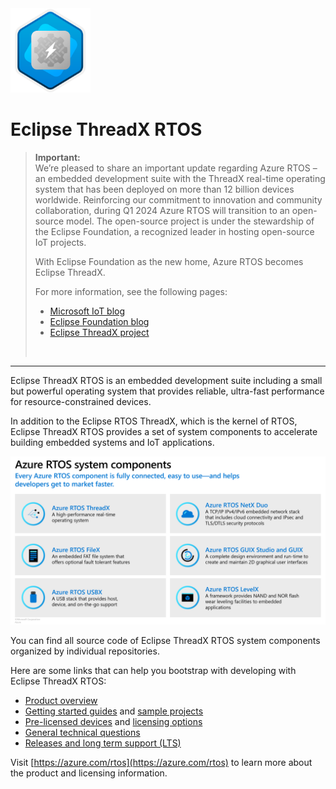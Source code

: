 <img src="/images/azure-rtos-logo.svg" alt="Logo" style="width:128px;"/>

# Eclipse ThreadX RTOS

> **Important:**
> <br>
> We’re pleased to share an important update regarding Azure RTOS – an embedded development suite with the ThreadX real-time operating system that has been deployed on more than 12 billion devices worldwide. Reinforcing our commitment to innovation and community collaboration, during Q1 2024 Azure RTOS will transition to an open-source model. The open-source project is under the stewardship of the Eclipse Foundation, a recognized leader in hosting open-source IoT projects.
>
> With Eclipse Foundation as the new home, Azure RTOS becomes Eclipse ThreadX.
>
> For more information, see the following pages:
>
> * [Microsoft IoT blog](https://techcommunity.microsoft.com/t5/internet-of-things-blog/microsoft-contributes-azure-rtos-to-open-source/ba-p/3986318)
> * [Eclipse Foundation blog](https://eclipse-foundation.blog/2023/11/21/introducing-eclipse-threadx/)
> * [Eclipse ThreadX project](https://threadx.io/)
> <br>

<hr>

Eclipse ThreadX RTOS is an embedded development suite including a small but powerful operating system that provides reliable, ultra-fast performance for resource-constrained devices.

In addition to the Eclipse RTOS ThreadX, which is the kernel of RTOS, Eclipse ThreadX RTOS provides a set of system components to accelerate building embedded systems and IoT applications.

![System components](/images/azure-rtos-system-components.png)

You can find all source code of Eclipse ThreadX RTOS system components organized by individual repositories.

Here are some links that can help you bootstrap with developing with Eclipse ThreadX RTOS:

- [Product overview](https://learn.microsoft.com/azure/rtos/overview-rtos)
- [Getting started guides](https://github.com/azure-rtos/getting-started) and [sample projects](https://github.com/azure-rtos/samples)
- [Pre-licensed devices](https://github.com/azure-rtos/threadx/blob/master/LICENSED-HARDWARE.txt) and [licensing options](https://aka.ms/azrtos-license)
- [General technical questions](https://aka.ms/QnA/azure-rtos)
- [Releases and long term support (LTS)](https://learn.microsoft.com/azure/rtos/general/lts)

Visit [https://azure.com/rtos](https://azure.com/rtos) to learn more about the product and licensing information.
